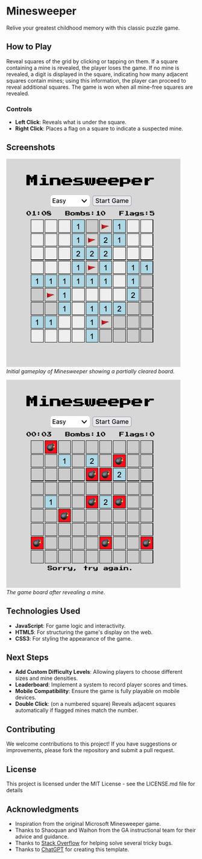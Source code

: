 # Minesweeper

Relive your greatest childhood memory with this classic puzzle game.

## How to Play

Reveal squares of the grid by clicking or tapping on them. If a square containing a mine is revealed, the player loses the game. If no mine is revealed, a digit is displayed in the square, indicating how many adjacent squares contain mines; using this information, the player can proceed to reveal additional squares. The game is won when all mine-free squares are revealed.

### Controls

- **Left Click**: Reveals what is under the square.
- **Right Click**: Places a flag on a square to indicate a suspected mine.

## Screenshots

![Gameplay Screenshot](image/minesweeper-2.png)  
*Initial gameplay of Minesweeper showing a partially cleared board.*

![Losing Screenshot](image/minesweeper-3.png)  
*The game board after revealing a mine.*

## Technologies Used

- **JavaScript**: For game logic and interactivity.
- **HTML5**: For structuring the game's display on the web.
- **CSS3**: For styling the appearance of the game.

## Next Steps

- **Add Custom Difficulty Levels**: Allowing players to choose different sizes and mine densities.
- **Leaderboard**: Implement a system to record player scores and times.
- **Mobile Compatibility**: Ensure the game is fully playable on mobile devices.
- **Double Click**: (on a numbered square) Reveals adjacent squares automatically if flagged mines match the number.

## Contributing

We welcome contributions to this project! If you have suggestions or improvements, please fork the repository and submit a pull request.

## License

This project is licensed under the MIT License - see the LICENSE.md file for details

## Acknowledgments

- Inspiration from the original Microsoft Minesweeper game.
- Thanks to Shaoquan and Waihon from the GA instructional team for their advice and guidance.
- Thanks to [Stack Overflow](https://stackoverflow.com) for helping solve several tricky bugs.
- Thanks to [ChatGPT](https://openai.com/) for creating this template.
